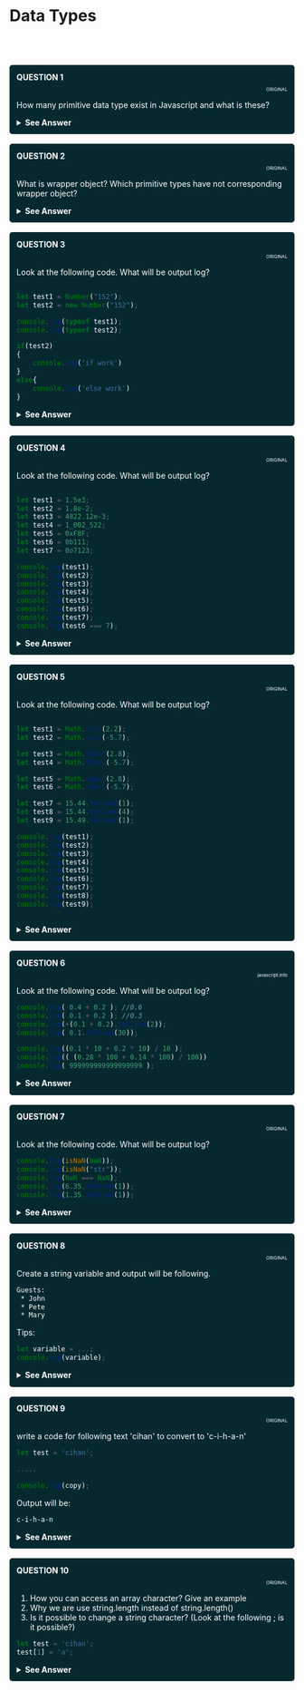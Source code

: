 # Data Types


<br/>
<br/>


<!---
  QUESTION 1
  -->

<br/>

<div style="background-color: rgb(6, 41, 48 ); color: white; padding: 2.5%; border-radius: 5px;">

<summary style="font-weight: bold;">QUESTION 1</summary>
<p style="font-size: 8px; text-align: right;">ORIGINAL</p>

How many primitive data type exist in Javascript and what is these?

<details>
  
  <summary style="font-weight: bold; cursor: pointer;">See Answer</summary>
  <br/>

```html
string, number, bigint, boolean, symbol, null and undefined.
```
7 primitive types exist in javascript

</details>

</div>



<!---
  QUESTION 2
  -->

<br/>

<div style="background-color: rgb(6, 41, 48 ); color: white; padding: 2.5%; border-radius: 5px;">

<summary style="font-weight: bold;">QUESTION 2</summary>
<p style="font-size: 8px; text-align: right;">ORIGINAL</p>

What is wrapper object? Which primitive types have not corresponding wrapper object?

<details>
  
  <summary style="font-weight: bold; cursor: pointer;">See Answer</summary>
  <br/>

```html
String, Number, Boolean, Symbol and BigInt is Object Wrapper
```
```html
undefined and null has no Object Wrapper
```

for explaining object wrapper look at the following code

```js
let test = 'cihan';
test.toUpperCase()
```
test is primitive type so how can we use a method? Magic is Object Wrapper. Wrapper Object is created for performing this action after than destroyed. undefined and null has no  Object Wrapper that means this primitive types has no methods.

</details>

</div>




<!---
  QUESTION 3
  -->

<br/>

<div style="background-color: rgb(6, 41, 48 ); color: white; padding: 2.5%; border-radius: 5px;">

<summary style="font-weight: bold;">QUESTION 3</summary>
<p style="font-size: 8px; text-align: right;">ORIGINAL</p>

Look at the following code. What will be output log?

```js

let test1 = Number("152");
let test2 = new Number("152");

console.log(typeof test1);
console.log(typeof test2);

if(test2)
{
    console.log('if work')
}
else{
    console.log('else work')
}

```

<details>
  
  <summary style="font-weight: bold; cursor: pointer;">See Answer</summary>
  <br/>

```html
number
object
if work
```

if you call Wrapper Object it will be convert correct type.
but if you use <b>new</b> keyword you can generate an object.

dont forget object values <b>truthy</b>. 

</details>

</div>




<!---
  QUESTION 4
  -->

<br/>

<div style="background-color: rgb(6, 41, 48 ); color: white; padding: 2.5%; border-radius: 5px;">

<summary style="font-weight: bold;">QUESTION 4</summary>
<p style="font-size: 8px; text-align: right;">ORIGINAL</p>

Look at the following code. What will be output log?

```js

let test1 = 1.5e3;
let test2 = 1.8e-2;
let test3 = 4822.12e-3;
let test4 = 1_002_522;
let test5 = 0xF8F;
let test6 = 0b111;
let test7 = 0o7123;

console.log(test1);
console.log(test2);
console.log(test3);
console.log(test4);
console.log(test5);
console.log(test6);
console.log(test7);
console.log(test6 === 7);

```

<details>
  
  <summary style="font-weight: bold; cursor: pointer;">See Answer</summary>
  <br/>

```html
1500
0.018
4.82212
1002522
3983
7
3667
true
```

0x -> is used for hex
0b -> is used for binary
0o -> is used for octa

</details>

</div>






<!---
  QUESTION 5
  -->

<br/>

<div style="background-color: rgb(6, 41, 48 ); color: white; padding: 2.5%; border-radius: 5px;">

<summary style="font-weight: bold;">QUESTION 5</summary>
<p style="font-size: 8px; text-align: right;">ORIGINAL</p>

Look at the following code. What will be output log?

```js

let test1 = Math.ceil(2.2);
let test2 = Math.ceil(-5.7);

let test3 = Math.floor(2.8);
let test4 = Math.floor(-5.7);

let test5 = Math.round(2.8);
let test6 = Math.round(-5.7);

let test7 = 15.44.toFixed(1);
let test8 = 15.44.toFixed(4);
let test9 = 15.49.toFixed(1);

console.log(test1);
console.log(test2);
console.log(test3);
console.log(test4);
console.log(test5);
console.log(test6);
console.log(test7);
console.log(test8);
console.log(test9);



```

<details>
  
  <summary style="font-weight: bold; cursor: pointer;">See Answer</summary>
  <br/>

```html
3
-5
2
-6
3
-6
15.4
15.4400
15.5
```


</details>

</div>





<!---
  QUESTION 6
  -->

<br/>

<div style="background-color: rgb(6, 41, 48 ); color: white; padding: 2.5%; border-radius: 5px;">

<summary style="font-weight: bold;">QUESTION 6</summary>
<p style="font-size: 8px; text-align: right;">javascript.info</p>

Look at the following code. What will be output log?

```js
console.log( 0.4 + 0.2 ); //0.6
console.log( 0.1 + 0.2 ); //0.3
console.log(+(0.1 + 0.2).toFixed(2));
console.log( 0.1.toFixed(30));

console.log((0.1 * 10 + 0.2 * 10) / 10 );
console.log(( (0.28 * 100 + 0.14 * 100) / 100))
console.log( 999999999999999999 );

```

<details>
  
  <summary style="font-weight: bold; cursor: pointer;">See Answer</summary>
  <br/>

```html
0.6000000000000001
0.30000000000000004
0.3
0.100000000000000005551115123126
0.3
0.4200000000000001
1000000000000000000
```


</details>

</div>



<!---
  QUESTION 7
  -->

<br/>

<div style="background-color: rgb(6, 41, 48 ); color: white; padding: 2.5%; border-radius: 5px;">

<summary style="font-weight: bold;">QUESTION 7</summary>
<p style="font-size: 8px; text-align: right;">ORIGINAL</p>

Look at the following code. What will be output log?

```js
console.log(isNaN(NaN));
console.log(isNaN("str"));
console.log(NaN === NaN);
console.log(6.35.toFixed(1));
console.log(1.35.toFixed(1));
```

<details>
  
  <summary style="font-weight: bold; cursor: pointer;">See Answer</summary>
  <br/>

```html
true
true
false
6.3
1.4
```

if you write toFixed(20)

console.log(6.35.toFixed(20));
console.log(1.35.toFixed(20));

```html
6.34999999999999964473
1.35000000000000008882
```

</details>

</div>



<!---
  QUESTION 8
  -->

<br/>

<div style="background-color: rgb(6, 41, 48 ); color: white; padding: 2.5%; border-radius: 5px;">

<summary style="font-weight: bold;">QUESTION 8</summary>
<p style="font-size: 8px; text-align: right;">ORIGINAL</p>

Create a string variable and output will be following.

```html
Guests:
 * John
 * Pete
 * Mary
```

Tips: 
```js
let variable = ...;
console.log(variable);
```

<details>
  
  <summary style="font-weight: bold; cursor: pointer;">See Answer</summary>
  <br/>

You can write your js file two different way
First way:

```js
let guestList = "Guests:\n * John\n * Pete\n * Mary";

```

Second way: 
```js
let guestList = `Guests:
 * John
 * Pete
 * Mary
`

```

</details>

</div>




<!---
  QUESTION 9
  -->

<br/>

<div style="background-color: rgb(6, 41, 48 ); color: white; padding: 2.5%; border-radius: 5px;">

<summary style="font-weight: bold;">QUESTION 9</summary>
<p style="font-size: 8px; text-align: right;">ORIGINAL</p>

write a code for following text 'cihan' to convert to 'c-i-h-a-n'

```js
let test = 'cihan';

.....

console.log(copy);

```

Output will be: 
```html
c-i-h-a-n
```

<details>
  
  <summary style="font-weight: bold; cursor: pointer;">See Answer</summary>
  <br/>


```js
let test = 'cihan';
let copy = '';
for(let c of test)
{   
    if(copy)
    {
        copy += '-';
    }
    copy += c ;
}

console.log(copy);

```

</details>

</div>


<!---
  QUESTION 10
  -->

<br/>

<div style="background-color: rgb(6, 41, 48 ); color: white; padding: 2.5%; border-radius: 5px;">

<summary style="font-weight: bold;">QUESTION 10</summary>
<p style="font-size: 8px; text-align: right;">ORIGINAL</p>

1. How you can access an array character? Give an example
2. Why we are use string.length instead of string.length()
3. Is it possible to change a string character?  (Look at the following ; is it possible?)

```js
let test = 'cihan';
test[1] = 'a';

```

<details>
  
  <summary style="font-weight: bold; cursor: pointer;">See Answer</summary>
  <br/>

1. If you want to access a string character you have two option. Square brackets and charAt can be used.

```js
let test = `Cihan`;

console.log( test[0] );
console.log( test.charAt(0) ); 
```

2. This is a numeric property so not a function
3. This occurs an error. Because strings are immutable.

</details>

</div>